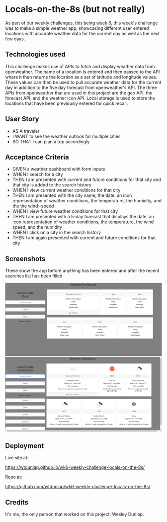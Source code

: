 # Locals-on-the-8s (but not really)

As part of our weekly challenges, this being week 6, this week's challenge was to make a simple weather app, showcasing different user entered locations with accurate weather data for the current day as well as the next few days.

## Technologies used

This challenge makes use of APIs to fetch and display weather data from openweather. The name of a location is entered and then passed to the API where it then returns the location as a set of latitude and longitude values. These values can then be used to pull accurate weather data for the current day in addition to the five day forecast from openweather's API. The three APIs from openweather that are used in this project are the geo API, the forecast API, and the weather icon API. Local storage is used to store the locations that have been previously entered for quick recall.

## User Story

-   AS A traveler
-   I WANT to see the weather outlook for multiple cities
-   SO THAT I can plan a trip accordingly

## Acceptance Criteria

-   GIVEN a weather dashboard with form inputs
-   WHEN I search for a city
-   THEN I am presented with current and future conditions for that city and that city is added to the search history
-   WHEN I view current weather conditions for that city
-   THEN I am presented with the city name, the date, an icon representation of weather conditions, the temperature, the humidity, and the the wind -speed
-   WHEN I view future weather conditions for that city
-   THEN I am presented with a 5-day forecast that displays the date, an icon representation of weather conditions, the temperature, the wind speed, and the humidity
-   WHEN I click on a city in the search history
-   THEN I am again presented with current and future conditions for that city

## Screenshots

These show the app before anything has been entered and after the recent searches list has been filled.

![Before entering](<Assets/images/Screenshot (886).png>)
![After entering](<Assets/images/Screenshot (887).png>)

## Deployment

Live site at:

https://wtdunlap.github.io/wk6-weekly-challenge-locals-on-the-8s/

Repo at:


https://github.com/wtdunlap/wk6-weekly-challenge-locals-on-the-8s/

## Credits

It's me, the only person that worked on this project. 
Wesley Dunlap.